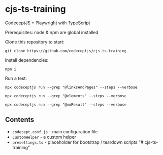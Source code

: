 # cjs-ts-training

CodeceptJS + Playwright with TypeScript

Prerequisites:
node & npm are global installed

Clone this repository to start:

```
git clone https://github.com/codeceptjs/cjs-ts-training
```

Install dependencies:

```
npm i
```

Run a test:

```
npx codeceptjs run --grep "@linksAndPages" --steps --verbose

npx codeceptjs run --grep "@elements" --steps --verbose

npx codeceptjs run --grep "@noResult" --steps --verbose
```

## Contents

- `codecept.conf.js` - main configuration file
- `CustomHelper` - a custom helper
- `presettings.ts` - placeholder for bootstrap / teardown scripts
"# cjs-ts-training" 
